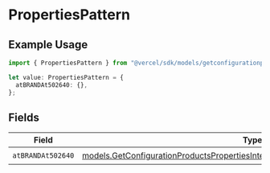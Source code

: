 # PropertiesPattern

## Example Usage

```typescript
import { PropertiesPattern } from "@vercel/sdk/models/getconfigurationproductsop.js";

let value: PropertiesPattern = {
  atBRANDAt502640: {},
};
```

## Fields

| Field                                                                                                                                                                    | Type                                                                                                                                                                     | Required                                                                                                                                                                 | Description                                                                                                                                                              |
| ------------------------------------------------------------------------------------------------------------------------------------------------------------------------ | ------------------------------------------------------------------------------------------------------------------------------------------------------------------------ | ------------------------------------------------------------------------------------------------------------------------------------------------------------------------ | ------------------------------------------------------------------------------------------------------------------------------------------------------------------------ |
| `atBRANDAt502640`                                                                                                                                                        | [models.GetConfigurationProductsPropertiesIntegrationsResponse200AtBRANDAt502640](../models/getconfigurationproductspropertiesintegrationsresponse200atbrandat502640.md) | :heavy_check_mark:                                                                                                                                                       | N/A                                                                                                                                                                      |